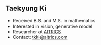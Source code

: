 ## Taekyung Ki

- Received B.S. and M.S. in mathematics
- Interested in vision, generative model
- Researcher at [AITRICS](https://www.aitrics.com)
- Contact: tkki@aitrics.com
